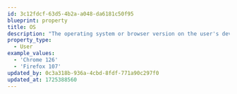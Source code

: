 ```yaml
---
id: 3c12fdcf-63d5-4b2a-a048-da6181c50f95
blueprint: property
title: OS
description: "The operating system or browser version on the user's device."
property_type:
  - User
example_values:
  - 'Chrome 126'
  - 'Firefox 107'
updated_by: 0c3a318b-936a-4cbd-8fdf-771a90c297f0
updated_at: 1725388560
---
```

